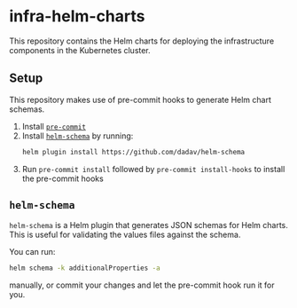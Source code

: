 # infra-helm-charts

This repository contains the Helm charts for deploying the infrastructure components in the Kubernetes cluster.

## Setup

This repository makes use of pre-commit hooks to generate Helm chart schemas.

1. Install [`pre-commit`](https://pre-commit.com/#install)
2. Install [`helm-schema`](https://github.com/dadav/helm-schema) by running:
   ```bash
   helm plugin install https://github.com/dadav/helm-schema
   ```
3. Run `pre-commit install` followed by `pre-commit install-hooks` to install the pre-commit hooks

## `helm-schema`

`helm-schema` is a Helm plugin that generates JSON schemas for Helm charts. This is useful for validating the values files against the schema.

You can run:

```bash
helm schema -k additionalProperties -a
```

manually, or commit your changes and let the pre-commit hook run it for you.

